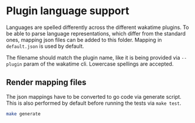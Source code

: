 # Plugin language support

Languages are spelled differently across the different wakatime plugins. To be able to parse language representations, which differ from the standard ones, mapping json files can be added to this folder. Mapping in `default.json` is used by default.

The filename should match the plugin name, like it is being provided via `--plugin` param of the wakatime cli. Lowercase spellings are accepted.

## Render mapping files

The json mappings have to be converted to go code via generate script. This is also performed by default before running the tests via `make test`.

```bash
make generate
```
